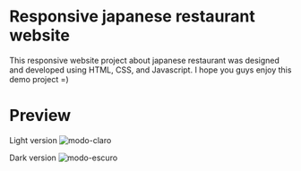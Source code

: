 # Responsive japanese restaurant website
This responsive website project about japanese restaurant was designed and developed using HTML, CSS, and Javascript.
I hope you guys enjoy this demo project =)

# Preview
Light version
![modo-claro](https://user-images.githubusercontent.com/82729254/235010063-05ec552a-d93e-496a-b822-246059146337.png)

Dark version
![modo-escuro](https://user-images.githubusercontent.com/82729254/235010134-6b5a7207-0f71-4e01-a48c-0def0ec4eff8.png)
